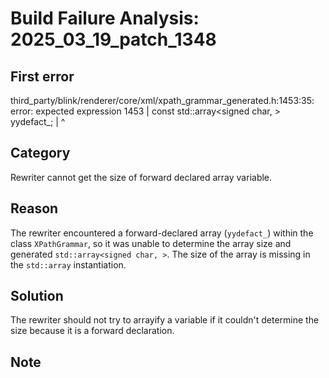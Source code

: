 # Build Failure Analysis: 2025_03_19_patch_1348

## First error

third_party/blink/renderer/core/xml/xpath_grammar_generated.h:1453:35: error: expected expression
 1453 |     const std::array<signed char, > yydefact_;
      |                                   ^

## Category
Rewriter cannot get the size of forward declared array variable.

## Reason
The rewriter encountered a forward-declared array (`yydefact_`) within the class `XPathGrammar`, so it was unable to determine the array size and generated `std::array<signed char, >`. The size of the array is missing in the `std::array` instantiation.

## Solution
The rewriter should not try to arrayify a variable if it couldn't determine the size because it is a forward declaration.

## Note